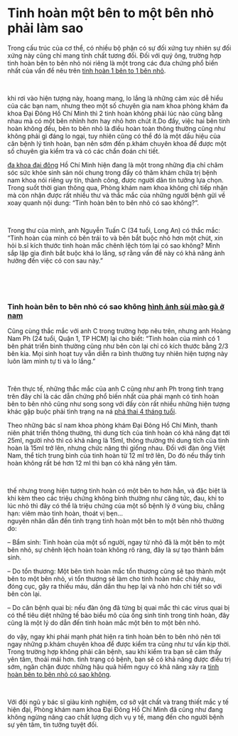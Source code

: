 <h1>Tinh hoàn một bên to một bên nhỏ phải làm sao</h1>


<p>Trong cấu trúc của cơ thể, có nhiều bộ phận có sự đối xứng tuy nhiên sự đối xứng này cũng chỉ mang tính chất tương đối. Đối với quý ông, trường hợp tinh hoàn bên to bên nhỏ nói riêng là một trong các đưa chứng phổ biến nhất của vấn đề nêu trên <a href="http://phongkhamdaidong.vn/tinh-hoan-1-ben-to-1-ben-nho-co-sao-khong-104.html">tinh hoàn 1 bên to 1 bên nhỏ</a>.</p>

<p>&nbsp;</p>

<p>khi rơi vào hiện tượng này, hoang mang, lo lắng là những cảm xúc dễ hiểu của các bạn nam, nhưng theo một số chuyên gia nam khoa phòng khám đa khoa Đại Đông Hồ Chí Minh thì 2 tinh hoàn không phải lúc nào cũng bằng nhau mà có một bên nhỉnh hơn hay nhỏ hơn chút ít.Do đấy, việc hai bên tinh hoàn không đều, bên to bên nhỏ là điều hoàn toàn thông thường cũng như không phải gì đáng lo ngại, tuy nhiên cũng có thể đó là một dấu hiệu của căn bệnh lý tinh hoàn, bạn nên sớm đến p.khám chuyên khoa để được một số chuyên gia kiểm tra và có các chẩn đoán chi tiết.</p>

<p><a href="http://www.baomoi.com/phong-kham-da-khoa-dai-dong-dia-chi-tin-cay-dieu-tri-benh-nam-khoa/c/21834464.epi">đa khoa đại đông</a> Hồ Chí Minh hiện đang là một trong những địa chỉ chăm sóc sức khỏe sinh sản nói chung trong đấy có thăm khám chữa trị bệnh nam khoa nói riêng uy tín, thành công, được người dân tin tưởng lựa chọn. Trong suốt thời gian thông qua, Phòng khám nam khoa không chỉ tiếp nhận mà còn nhận được rất nhiều thư và thắc mắc của những người bệnh gửi về xoay quanh nội dung: &ldquo;Tinh hoàn bên to bên nhỏ có sao không?&rdquo;.</p>

<p>&nbsp;</p>

<p>Trong thư của mình, anh Nguyễn Tuấn C (34 tuổi, Long An) có thắc mắc: &ldquo;Tinh hoàn của mình có bên trái to và bên bắt buộc nhỏ hơn một chút, xin hỏi b.sĩ kích thước tinh hoàn mắc chênh lệch tóm lại có sao không? Mình sắp lập gia đình bắt buộc khá lo lắng, sợ rằng vấn đề này có khả năng ảnh hưởng đến việc có con sau này.&rdquo;</p>

<p>&nbsp;</p>

<p>&nbsp;</p>

<h3>Tinh hoàn bên to bên nhỏ có sao không&nbsp;<a href="http://phongkhamdaidong.vn/hinh-anh-ve-benh-sui-mao-ga-o-nam-gioi-va-phu-nu-120.html">hình ảnh sùi mào gà ở nam</a></h3>

<p>Cũng cùng thắc mắc với anh C trong trường hợp nêu trên, nhưng anh Hoàng Nam Ph (24 tuổi, Quận 1, TP HCM) lại cho biết: &ldquo;Tinh hoàn của mình có 1 bên phát triển bình thường cũng như bên còn lại chỉ có kích thước bằng 2/3 bên kia. Mọi sinh hoạt tuy vẫn diễn ra bình thường tuy nhiên hiện tượng này luôn làm mình tự ti và lo lắng.&rdquo;</p>

<p>&nbsp;</p>

<p>Trên thực tế, những thắc mắc của anh C cũng như anh Ph trong tình trạng trên đây chỉ là các dẫn chứng phổ biến nhất của phái mạnh có tinh hoàn bên to bên nhỏ cũng như song song với đấy còn rất nhiều những hiện tượng khác gặp buộc phải tình trạng na ná <a href="http://phongkhamdaidong.vn/pha-thai-4-thang-tuoi-het-bao-nhieu-tien-96.html">phá thai 4 tháng tuổi</a>.</p>

<p>Theo những bác sĩ nam khoa phòng khám Đại Đông Hồ Chí Minh, thanh niên phát triển thông thường, thì dung tích của tinh hoàn có khả năng đạt tới 25ml, người nhỏ thì có khả năng là 15ml, thông thường thì dung tích của tinh hoàn là 15ml trở lên, nhưng chức năng thì giống nhau. Đối với đàn ông Việt Nam, thể tích trung bình của tinh hoàn từ 12 ml trở lên, Do đó nếu thấy tinh hoàn không rất bé hơn 12 ml thì bạn có khả năng yên tâm.</p>

<p>&nbsp;</p>

<p>thế nhưng trong hiện tượng tinh hoàn có một bên to hơn hẳn, và đặc biệt là khi kèm theo các triệu chứng không bình thường như căng tức, đau, khi to lúc nhỏ thì đây có thể là triệu chứng của một số bệnh lý ở vùng bìu, chẳng hạn: viêm mào tinh hoàn, thoát vị bẹn&hellip;<br />
nguyên nhân dẫn đến tình trạng tinh hoàn một bên to một bên nhỏ thường do:</p>

<p>&ndash; Bẩm sinh: Tinh hoàn của một số người, ngay từ nhỏ đã là một bên to một bên nhỏ, sự chênh lệch hoàn toàn không rõ ràng, đây là sự tạo thành bẩm sinh.</p>

<p>&ndash; Do tổn thương: Một bên tinh hoàn mắc tổn thương cũng sẽ tạo thành một bên to một bên nhỏ, vì tổn thương sẽ làm cho tinh hoàn mắc chảy máu, đóng cục, gây ra thiếu máu, dần dần thu hẹp lại và nhỏ hơn chi tiết so với bên còn lại.</p>

<p>&ndash; Do căn bệnh quai bị: nếu đàn ông đã từng bị quai mắc thì các virus quai bị có thể tiêu diệt những tế bào biểu mô của ống sinh tinh trong tinh hoàn, đây cũng là một lý do dẫn đến tinh hoàn mắc một bên to một bên nhỏ.</p>

<p>do vậy, ngay khi phái mạnh phát hiện ra tinh hoàn bên to bên nhỏ nên tới ngay những p.khám chuyên khoa để được kiểm tra cũng như tư vấn kịp thời. Trong trường hợp không phải căn bệnh, sau khi kiểm tra bạn sẽ cảm thấy yên tâm, thoải mái hơn. tình trạng có bệnh, bạn sẽ có khả năng được điều trị sớm, ngăn chặn được những hậu quả hiểm nguy có khả năng xảy ra <a href="http://phongkhamdaidong.vn/tinh-hoan-1-ben-to-1-ben-nho-co-sao-khong-104.html">tinh hoàn bên to bên nhỏ có sao không</a>.</p>

<p>&nbsp;</p>

<p>Với đội ngũ y bác sĩ giàu kinh nghiệm, cơ sở vật chất và trang thiết mắc y tế hiện đại, Phòng khám nam khoa Đại Đông Hồ Chí Minh đã cũng như đang không ngừng nâng cao chất lượng dịch vụ y tế, mang đến cho người bệnh sự yên tâm, tin tưởng tuyệt đối.</p>
